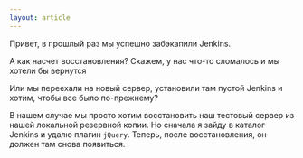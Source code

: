 ```yaml
---
layout: article
---
```

Привет, в прошлый раз мы успешно забэкапили Jenkins.

А как насчет восстановления? Скажем, у нас что-то сломалось и мы хотели бы вернутся

Или мы переехали на новый сервер, установили там пустой Jenkins и хотим, чтобы все было по-прежнему?

В нашем случае мы просто хотим восстановить наш тестовый сервер из нашей локальной резервной копии. Но сначала я зайду в каталог Jenkins и удалю плагин `jQuery`. Теперь, после восстановления, он должен там снова появиться.
